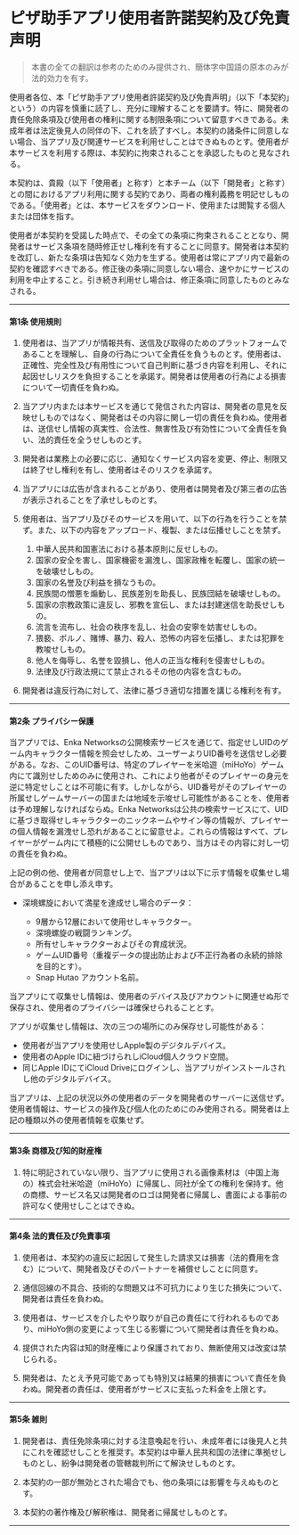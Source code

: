 # **ピザ助手アプリ使用者許諾契約及び免責声明**

> 本書の全ての翻訳は参考のためのみ提供され、簡体字中国語の原本のみが法的効力を有す。

使用者各位、本「ピザ助手アプリ使用者許諾契約及び免責声明」（以下「本契約」という）の内容を慎重に読了し、充分に理解することを要請す。特に、開発者の責任免除条項及び使用者の権利に関する制限条項について留意すべきである。未成年者は法定後見人の同伴の下、これを読了すべし。本契約の諸条件に同意しない場合、当アプリ及び関連サービスを利用せしことはできぬものとす。使用者が本サービスを利用する際は、本契約に拘束されることを承認したものと見なされる。

本契約は、貴殿（以下「使用者」と称す）と本チーム（以下「開発者」と称す）との間におけるアプリ利用に関する契約であり、両者の権利義務を明記せしものである。「使用者」とは、本サービスをダウンロード、使用または閲覧する個人または団体を指す。

使用者が本契約を受諾した時点で、その全ての条項に拘束されることとなり、開発者はサービス条項を随時修正せし権利を有することに同意す。開発者は本契約を改訂し、新たな条項は告知なく効力を生ずる。使用者は常にアプリ内で最新の契約を確認すべきである。修正後の条項に同意しない場合、速やかにサービスの利用を中止すること。引き続き利用せし場合は、修正条項に同意したものとみなされる。

---

#### 第1条 使用規則

1. 使用者は、当アプリが情報共有、送信及び取得のためのプラットフォームであることを理解し、自身の行為について全責任を負うものとす。使用者は、正確性、完全性及び有用性について自己判断に基づき内容を利用し、それに起因せしリスクを負担することを承諾す。開発者は使用者の行為による損害について一切責任を負わぬ。

2. 当アプリ内または本サービスを通じて発信された内容は、開発者の意見を反映せしものではなく、開発者はその内容に関し一切の責任を負わぬ。使用者は、送信せし情報の真実性、合法性、無害性及び有効性について全責任を負い、法的責任を全うせしものとす。

3. 開発者は業務上の必要に応じ、通知なくサービス内容を変更、停止、制限又は終了せし権利を有し、使用者はそのリスクを承諾す。

4. 当アプリには広告が含まれることがあり、使用者は開発者及び第三者の広告が表示されることを了承せしものとす。

5. 使用者は、当アプリ及びそのサービスを用いて、以下の行為を行うことを禁ず。また、以下の内容をアップロード、複製、または伝播せしことを禁ず。

    1. 中華人民共和国憲法における基本原則に反せしもの。
    2. 国家の安全を害し、国家機密を漏洩し、国家政権を転覆し、国家の統一を破壊せしもの。
    3. 国家の名誉及び利益を損なうもの。
    4. 民族間の憎悪を煽動し、民族差別を助長し、民族団結を破壊せしもの。
    5. 国家の宗教政策に違反し、邪教を宣伝し、または封建迷信を助長せしもの。
    6. 流言を流布し、社会の秩序を乱し、社会の安寧を妨害せしもの。
    7. 猥褻、ポルノ、賭博、暴力、殺人、恐怖の内容を伝播し、または犯罪を教唆せしもの。
    8. 他人を侮辱し、名誉を毀損し、他人の正当な権利を侵害せしもの。
    9. 法律及び行政法規にて禁止されるその他の内容を含むもの。

6. 開発者は違反行為に対して、法律に基づき適切な措置を講じる権利を有す。

---

#### 第2条 プライバシー保護

当アプリでは、Enka Networksの公開検索サービスを通じて、指定せしUIDのゲーム内キャラクター情報を照会せしため、ユーザーよりUID番号を送信せし必要がある。なお、このUID番号は、特定のプレイヤーを米哈遊（miHoYo）ゲーム内にて識別せしためのみに使用され、これにより他者がそのプレイヤーの身元を逆に特定せしことは不可能に有す。しかしながら、UID番号がそのプレイヤーの所属せしゲームサーバーの国または地域を示唆せし可能性があることを、使用者は予め理解しなければならぬ。Enka Networksは公共の検索サービスにて、UIDに基づき取得せしキャラクターのニックネームやサイン等の情報が、プレイヤーの個人情報を漏洩せし恐れがあることに留意せよ。これらの情報はすべて、プレイヤーがゲーム内にて積極的に公開せしものであり、当方はその内容に対し一切の責任を負わぬ。

上記の例の他、使用者が同意せし上で、当アプリは以下に示す情報を収集せし場合があることを申し添え申す。

- 深境螺旋において満星を達成せし場合のデータ：

    - 9層から12層において使用せしキャラクター。
    - 深境螺旋の戦闘ランキング。
    - 所有せしキャラクターおよびその育成状況。
    - ゲームUID番号（重複データの提出防止および不正行為者の永続的排除を目的とす）。
    - Snap Hutao アカウント名前。

当アプリにて収集せし情報は、使用者のデバイス及びアカウントに関連せぬ形で保存され、使用者のプライバシーは確保せられることとす。

アプリが収集せし情報は、次の三つの場所にのみ保存せし可能性がある：

- 使用者が当アプリを使用せしApple製のデジタルデバイス。
- 使用者のApple IDに紐づけられしiCloud個人クラウド空間。
- 同じApple IDにてiCloud Driveにログインし、当アプリがインストールされし他のデジタルデバイス。

当アプリは、上記の状況以外の使用者のデータを開発者のサーバーに送信せず。使用者情報は、サービスの操作及び個人化のためにのみ使用される。開発者は上記の種類以外の使用者情報を収集せず。

---

#### 第3条 商標及び知的財産権

1. 特に明記されていない限り、当アプリに使用される画像素材は（中国上海の）株式会社米哈遊（miHoYo）に帰属し、同社が全ての権利を保持す。他の商標、サービス名又は開発者のロゴは開発者に帰属し、書面による事前の許可なく使用せしことはできぬ。

---

#### 第4条 法的責任及び免責事項

1. 使用者は、本契約の違反に起因して発生した請求又は損害（法的費用を含む）について、開発者及びそのパートナーを補償せしことに同意す。

2. 通信回線の不具合、技術的な問題又は不可抗力により生じた損失について、開発者は責任を負わぬ。

3. 使用者は、サービスを介したやり取りが自己の責任にて行われるものであり、miHoYo側の変更によって生じる影響について開発者は責任を負わぬ。

4. 提供された内容は知的財産権により保護されており、無断使用又は改変は禁じられる。

5. 開発者は、たとえ予見可能であっても特別又は結果的損害について責任を負わぬ。開発者の責任は、使用者がサービスに支払った料金を上限とす。

---

#### 第5条 雑則

1. 開発者は、責任免除条項に対する注意喚起を行い、未成年者には後見人と共にこれを確認せしことを推奨す。本契約は中華人民共和国の法律に準拠せしものとし、紛争は開発者の管轄裁判所にて解決せしものとす。

2. 本契約の一部が無効とされた場合でも、他の条項には影響を与えぬものとす。

3. 本契約の著作権及び解釈権は、開発者に帰属せしものとす。

---